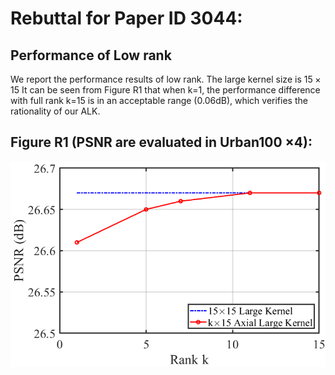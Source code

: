 # Rebuttal for Paper ID 3044:

## Performance of Low rank
We report the performance results of low rank.
The large kernel size is $15\times 15$
It can be seen from Figure R1 that when k=1, the performance difference with full rank k=15 is in an acceptable range (0.06dB), which verifies the rationality of our ALK.

## Figure R1 (PSNR are evaluated in Urban100 $\times 4$):
<img src="./imgs/low_rank.png"/>
